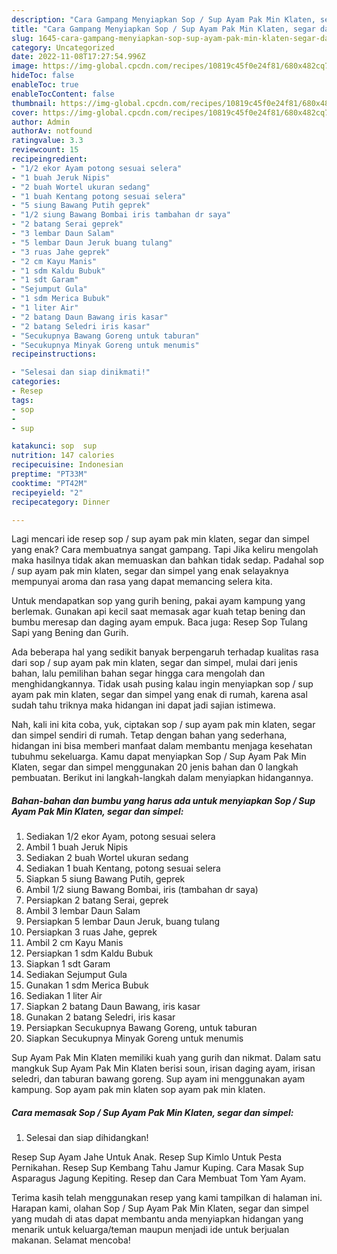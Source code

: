 ```yaml
---
description: "Cara Gampang Menyiapkan Sop / Sup Ayam Pak Min Klaten, segar dan simpel yang Enak Banget, Buat Buka Puasa Lezat"
title: "Cara Gampang Menyiapkan Sop / Sup Ayam Pak Min Klaten, segar dan simpel yang Enak Banget, Buat Buka Puasa Lezat"
slug: 1645-cara-gampang-menyiapkan-sop-sup-ayam-pak-min-klaten-segar-dan-simpel-yang-enak-banget-buat-buka-puasa-lezat
category: Uncategorized
date: 2022-11-08T17:27:54.996Z
image: https://img-global.cpcdn.com/recipes/10819c45f0e24f81/680x482cq70/sop-sup-ayam-pak-min-klaten-segar-dan-simpel-foto-resep-utama.jpg
hideToc: false
enableToc: true
enableTocContent: false
thumbnail: https://img-global.cpcdn.com/recipes/10819c45f0e24f81/680x482cq70/sop-sup-ayam-pak-min-klaten-segar-dan-simpel-foto-resep-utama.jpg
cover: https://img-global.cpcdn.com/recipes/10819c45f0e24f81/680x482cq70/sop-sup-ayam-pak-min-klaten-segar-dan-simpel-foto-resep-utama.jpg
author: Admin
authorAv: notfound
ratingvalue: 3.3
reviewcount: 15
recipeingredient:
- "1/2 ekor Ayam potong sesuai selera"
- "1 buah Jeruk Nipis"
- "2 buah Wortel ukuran sedang"
- "1 buah Kentang potong sesuai selera"
- "5 siung Bawang Putih geprek"
- "1/2 siung Bawang Bombai iris tambahan dr saya"
- "2 batang Serai geprek"
- "3 lembar Daun Salam"
- "5 lembar Daun Jeruk buang tulang"
- "3 ruas Jahe geprek"
- "2 cm Kayu Manis"
- "1 sdm Kaldu Bubuk"
- "1 sdt Garam"
- "Sejumput Gula"
- "1 sdm Merica Bubuk"
- "1 liter Air"
- "2 batang Daun Bawang iris kasar"
- "2 batang Seledri iris kasar"
- "Secukupnya Bawang Goreng untuk taburan"
- "Secukupnya Minyak Goreng untuk menumis"
recipeinstructions:

- "Selesai dan siap dinikmati!"
categories:
- Resep
tags:
- sop
- 
- sup

katakunci: sop  sup 
nutrition: 147 calories
recipecuisine: Indonesian
preptime: "PT33M"
cooktime: "PT42M"
recipeyield: "2"
recipecategory: Dinner

---
```



Lagi mencari ide resep sop / sup ayam pak min klaten, segar dan simpel yang enak? Cara membuatnya sangat gampang. Tapi Jika keliru mengolah maka hasilnya tidak akan memuaskan dan bahkan tidak sedap. Padahal sop / sup ayam pak min klaten, segar dan simpel yang enak selayaknya mempunyai aroma dan rasa yang dapat memancing selera kita.


Untuk mendapatkan sop yang gurih bening, pakai ayam kampung yang berlemak. Gunakan api kecil saat memasak agar kuah tetap bening dan bumbu meresap dan daging ayam empuk. Baca juga: Resep Sop Tulang Sapi yang Bening dan Gurih.

Ada beberapa hal yang sedikit banyak berpengaruh terhadap kualitas rasa dari sop / sup ayam pak min klaten, segar dan simpel, mulai dari jenis bahan, lalu pemilihan bahan segar hingga cara mengolah dan menghidangkannya. Tidak usah pusing kalau ingin menyiapkan sop / sup ayam pak min klaten, segar dan simpel yang enak di rumah, karena asal sudah tahu triknya maka hidangan ini dapat jadi sajian istimewa.


Nah, kali ini kita coba, yuk, ciptakan sop / sup ayam pak min klaten, segar dan simpel sendiri di rumah. Tetap dengan bahan yang sederhana, hidangan ini bisa memberi manfaat dalam membantu menjaga kesehatan tubuhmu sekeluarga. Kamu dapat menyiapkan Sop / Sup Ayam Pak Min Klaten, segar dan simpel menggunakan 20 jenis bahan dan 0 langkah pembuatan. Berikut ini langkah-langkah dalam menyiapkan hidangannya.

<!--inarticleads1-->

##### Bahan-bahan dan bumbu yang harus ada untuk menyiapkan Sop / Sup Ayam Pak Min Klaten, segar dan simpel:

1. Sediakan 1/2 ekor Ayam, potong sesuai selera
1. Ambil 1 buah Jeruk Nipis
1. Sediakan 2 buah Wortel ukuran sedang
1. Sediakan 1 buah Kentang, potong sesuai selera
1. Siapkan 5 siung Bawang Putih, geprek
1. Ambil 1/2 siung Bawang Bombai, iris (tambahan dr saya)
1. Persiapkan 2 batang Serai, geprek
1. Ambil 3 lembar Daun Salam
1. Persiapkan 5 lembar Daun Jeruk, buang tulang
1. Persiapkan 3 ruas Jahe, geprek
1. Ambil 2 cm Kayu Manis
1. Persiapkan 1 sdm Kaldu Bubuk
1. Siapkan 1 sdt Garam
1. Sediakan Sejumput Gula
1. Gunakan 1 sdm Merica Bubuk
1. Sediakan 1 liter Air
1. Siapkan 2 batang Daun Bawang, iris kasar
1. Gunakan 2 batang Seledri, iris kasar
1. Persiapkan Secukupnya Bawang Goreng, untuk taburan
1. Siapkan Secukupnya Minyak Goreng untuk menumis


Sup Ayam Pak Min Klaten memiliki kuah yang gurih dan nikmat. Dalam satu mangkuk Sup Ayam Pak Min Klaten berisi soun, irisan daging ayam, irisan seledri, dan taburan bawang goreng. Sup ayam ini menggunakan ayam kampung. Sop ayam pak min klaten sop ayam pak min klaten. 

<!--inarticleads2-->

##### Cara memasak Sop / Sup Ayam Pak Min Klaten, segar dan simpel:


1. Selesai dan siap dihidangkan!

Resep Sup Ayam Jahe Untuk Anak. Resep Sup Kimlo Untuk Pesta Pernikahan. Resep Sup Kembang Tahu Jamur Kuping. Cara Masak Sup Asparagus Jagung Kepiting. Resep dan Cara Membuat Tom Yam Ayam. 

Terima kasih telah menggunakan resep yang kami tampilkan di halaman ini. Harapan kami, olahan Sop / Sup Ayam Pak Min Klaten, segar dan simpel yang mudah di atas dapat membantu anda menyiapkan hidangan yang menarik untuk keluarga/teman maupun menjadi ide untuk berjualan makanan. Selamat mencoba!
